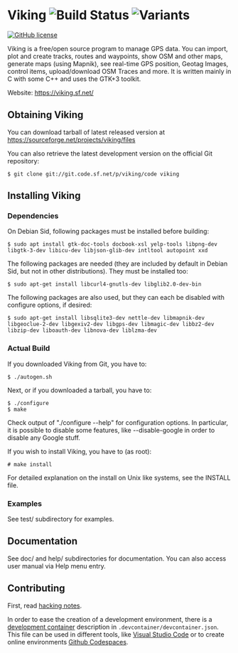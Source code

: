 # Viking ![Build Status](https://github.com/viking-gps/viking/actions/workflows/build.yml/badge.svg) ![Variants](https://github.com/viking-gps/viking/actions/workflows/build-variants.yml/badge.svg)
[![GitHub license](https://img.shields.io/github/license/viking-gps/viking)](https://github.com/viking-gps/viking/master/COPYING)

Viking is a free/open source program to manage GPS data. You can
import, plot and create tracks, routes and waypoints, show OSM
and other maps, generate maps (using Mapnik),
see real-time GPS position, Geotag Images,
control items, upload/download OSM Traces and more.
It is written mainly in C with some C++ and uses the GTK+3 toolkit.

Website: https://viking.sf.net/


## Obtaining Viking

You can download tarball of latest released version at
https://sourceforge.net/projects/viking/files

You can also retrieve the latest development version on the official
Git repository:

	$ git clone git://git.code.sf.net/p/viking/code viking

## Installing Viking

### Dependencies

On Debian Sid, following packages must be installed before building:

	$ sudo apt install gtk-doc-tools docbook-xsl yelp-tools libpng-dev libgtk-3-dev libicu-dev libjson-glib-dev intltool autopoint xxd

The following packages are needed (they are included by default in Debian Sid, but not in other distributions). They must be installed too:

	$ sudo apt-get install libcurl4-gnutls-dev libglib2.0-dev-bin

The following packages are also used, but they can each be disabled with configure options, if desired:

	$ sudo apt-get install libsqlite3-dev nettle-dev libmapnik-dev libgeoclue-2-dev libgexiv2-dev libgps-dev libmagic-dev libbz2-dev libzip-dev liboauth-dev libnova-dev liblzma-dev

### Actual Build

If you downloaded Viking from Git, you have to:

	$ ./autogen.sh

Next, or if you downloaded a tarball, you have to:

	$ ./configure
	$ make

Check output of "./configure --help" for configuration options.  In
particular, it is possible to disable some features, like
--disable-google in order to disable any Google stuff.

If you wish to install Viking, you have to (as root):

	# make install

For detailed explanation on the install on Unix like systems,
see the INSTALL file.

### Examples

See test/ subdirectory for examples.

## Documentation

See doc/ and help/ subdirectories for documentation.
You can also access user manual via Help menu entry.

## Contributing

First, read [hacking notes](HACKING).

In order to ease the creation of a development environment, there is a [development container]() description in `.devcontainer/devcontainer.json`.
This file can be used in different tools, like [Visual Studio Code](https://code.visualstudio.com/docs/devcontainers/tutorial) or to create online environments [Github Codespaces](https://docs.github.com/en/codespaces/setting-up-your-project-for-codespaces/adding-a-dev-container-configuration/introduction-to-dev-containers).
